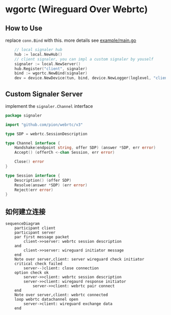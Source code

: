 # wgortc (Wireguard Over Webrtc)

## How to Use

replace `conn.Bind` with this. more details see [example/main.go](./example/main.go)

```go
	// local signaler hub
	hub := local.NewHub()
	// client signaler, you can impl a custom signaler by youself
	signaler := local.NewServer()
	hub.Register("client", signaler)
	bind := wgortc.NewBind(signaler)
	dev = device.NewDevice(tun, bind, device.NewLogger(loglevel, "client"))
```

## Custom Signaler Server

implement the `signaler.Channel` interface

```go
package signaler

import "github.com/pion/webrtc/v3"

type SDP = webrtc.SessionDescription

type Channel interface {
	Handshake(endpoint string, offer SDP) (answer *SDP, err error)
	Accept() (offerCh <-chan Session, err error)

	Close() error
}

type Session interface {
	Description() (offer SDP)
	Resolve(answer *SDP) (err error)
	Reject(err error)
}
```

## 如何建立连接

```mermaid
sequenceDiagram
    participant client
    participant server
    par first message packet
        client->>server: webrtc session description
    and
        client->>server: wireguard initiator message
    end
    Note over server,client: server wireguard check initiator
    critical check failed
        server--)client: close connection
    option check ok
        server->>client: webrtc session description
        server->>client: wiregaurd response initiator
    		server->>client: webrtc pair connect
    end
    Note over server,client: webrtc connected
    loop webrtc datachannel open
        server->client: wireguard exchange data
    end
```
